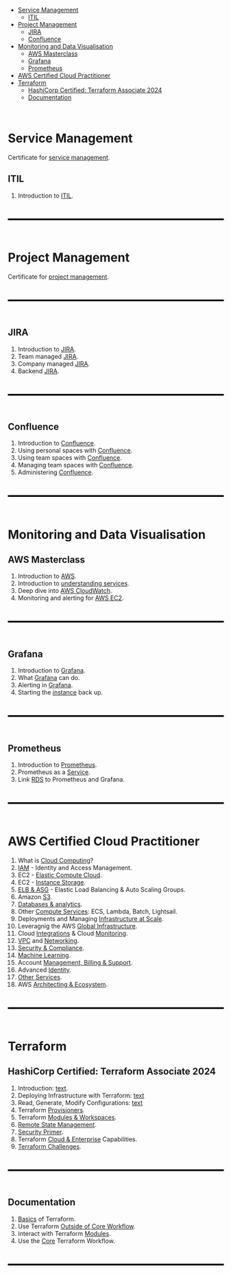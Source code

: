 - [Service Management](#service-management)
  - [ITIL](#itil)
- [Project Management](#project-management)
  - [JIRA](#jira)
  - [Confluence](#confluence)
- [Monitoring and Data Visualisation](#monitoring-and-data-visualisation)
  - [AWS Masterclass](#aws-masterclass)
  - [Grafana](#grafana)
  - [Prometheus](#prometheus)
- [AWS Certified Cloud Practitioner](#aws-certified-cloud-practitioner)
- [Terraform](#terraform)
  - [HashiCorp Certified: Terraform Associate 2024](#hashicorp-certified-terraform-associate-2024)
  - [Documentation](#documentation)


<br>

# Service Management
Certificate for [service management](service-management/certificate.md).

## ITIL
1.  Introduction to [ITIL](service-management/itil.md).

<br>

<hr style="height:4px;background:black">

<br>

# Project Management
Certificate for [project management](project-management/certificate.md).

<br>

<hr style="height:4px;background:black">

<br>

## JIRA
1. Introduction to [JIRA](project-management/jira/jira.md).
2. Team managed [JIRA](project-management/jira/jira-team-managed.md).
3. Company managed [JIRA](project-management/jira/jira-company-managed.md).
4. Backend [JIRA](project-management/jira/jira-backend.md).

<br>

<hr style="height:4px;background:black">

<br>

## Confluence
1. Introduction to [Confluence](project-management/confluence/confluence.md).
2. Using personal spaces with [Confluence](project-management/confluence/using-personal-spaces.md).
3. Using team spaces with [Confluence](project-management/confluence/using-team-spaces.md). 
4. Managing team spaces with [Confluence](project-management/confluence/managing-team-spaces.md).
5. Administering [Confluence](project-management/confluence/administering-confluence.md).

<br>

<hr style="height:4px;background:black">

<br>

# Monitoring and Data Visualisation
## AWS Masterclass
1. Introduction to [AWS](aws-masterclass/intro-to-aws.md).
2. Introduction to [understanding services](aws-masterclass/understanding-services.md).
3. Deep dive into [AWS CloudWatch](aws-masterclass/aws-cloudwatch.md). 
4. Monitoring and alerting for [AWS EC2](aws-masterclass/monitoring-and-alerting.md). 

<br>

<hr style="height:4px;background:black">

<br>

## Grafana
1. Introduction to [Grafana](grafana/intro-grafana.md).
2. What [Grafana](grafana/grafana.md) can do. 
3. Alerting in [Grafana](grafana/alerting-grafana.md). 
4. Starting the [instance](grafana-prometheus/instances-on.md) back up. 

<br>

<hr style="height:4px;background:black">

<br>

## Prometheus
1. Introduction to [Prometheus](grafana/intro-prometheus.md).
2. Prometheus as a [Service](grafana/prometheus-service.md).
3. Link [RDS](grafana/rds.md) to Prometheus and Grafana.

<br>

<hr style="height:4px;background:black">

<br>

# AWS Certified Cloud Practitioner
1. What is [Cloud Computing](aws-certified-cloud-practitioner/cloud-computing.md)? 
2. [IAM](aws-certified-cloud-practitioner/identity-access-management.md) - Identity and Access Management. 
3. EC2 - [Elastic Compute Cloud](aws-certified-cloud-practitioner/elastic-compute-cloud.md).
4. EC2 - [Instance Storage](aws-certified-cloud-practitioner/instance-storage.md).
5. [ELB & ASG](aws-certified-cloud-practitioner/elb-asg.md) - Elastic Load Balancing & Auto Scaling Groups. 
6. Amazon [S3](aws-certified-cloud-practitioner/amazon-s3.md).
7. [Databases & analytics](aws-certified-cloud-practitioner/database-analytics.md). 
8. Other [Compute Services](aws-certified-cloud-practitioner/compute-services.md): ECS, Lambda, Batch, Lightsail.
9. Deployments and Managing  [Infrastructure at Scale](aws-certified-cloud-practitioner/infrastructure-at-scale.md).
10. Leveragnig the AWS [Global Infrastructure](aws-certified-cloud-practitioner/global-infrastructure.md).
11. Cloud [Integrations](aws-certified-cloud-practitioner/integration-and-monitoring.md) & Cloud [Monitoring](aws-certified-cloud-practitioner/integration-and-monitoring.md).
12. [VPC](aws-certified-cloud-practitioner/vpc-networking.md) and [Networking](aws-certified-cloud-practitioner/vpc-networking.md).
13.  [Security & Compliance](aws-certified-cloud-practitioner/security-compliance.md). 
14. [Machine Learning](aws-certified-cloud-practitioner/machine-learning.md).
15. Account [Management, Billing & Support](aws-certified-cloud-practitioner/account-management.md).
16. Advanced [Identity](aws-certified-cloud-practitioner/advanced-identity.md).
17. [Other Services](aws-certified-cloud-practitioner/other-services.md).
18. AWS [Architecting & Ecosystem](aws-certified-cloud-practitioner/architecting-ecosystem.md).

<br>

<hr style="height:4px;background:black">

<br>

# Terraform 

## HashiCorp Certified: Terraform Associate 2024
1. Introduction: [text](terraform/hashicorp/introduction-to-terraform.md).
2. Deploying Infrastructure with Terraform: [text](terraform/hashicorp/deploy-infrastructure.md)
3. Read, Generate, Modify Configurations: [text](terraform/hashicorp/read-generate-modify.md)
4. Terraform [Provisioners](udemy-learning/terraform/hashicorp/terraform-provisioners.md).
5. Terraform [Modules & Workspaces](udemy-learning/terraform/hashicorp/modules-workspaces.md). 
6. [Remote State Management](udemy-learning/terraform/hashicorp/remote-state-management.md).
7. [Security Primer](udemy-learning/terraform/hashicorp/security-primer.md).
8. Terraform [Cloud & Enterprise](udemy-learning/terraform/hashicorp/cloud-enterprise.md) Capabilities. 
9. [Terraform Challenges](udemy-learning/terraform/hashicorp/terraform-challenges.md). 

<br>

<hr style="height:4px;background:black">

<br>

## Documentation
1. [Basics](udemy-learning/terraform/basics-docs) of Terraform.
2. Use Terraform [Outside of Core Workflow](udemy-learning/terraform/outside-core-workflow-docs).
3. Interact with Terraform [Modules](udemy-learning/terraform/modules-docs).
4. Use the [Core]() Terraform Workflow.
<br>

<hr style="height:4px;background:black">

<br>
